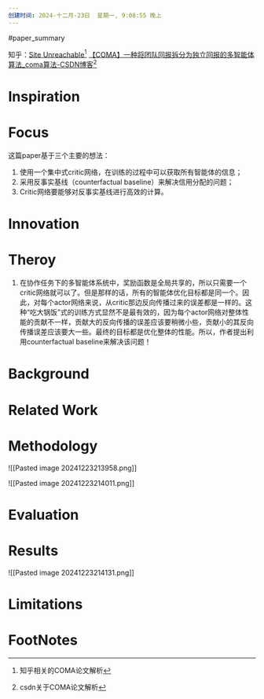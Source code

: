 ```yaml
---
创建时间: 2024-十二月-23日  星期一, 9:08:55 晚上
---
```

#paper_summary 

知乎：[Site Unreachable](https://zhuanlan.zhihu.com/p/361648110)[^1]
[【COMA】一种将团队回报拆分为独立回报的多智能体算法\_coma算法-CSDN博客](https://blog.csdn.net/qq_38638132/article/details/114396018)[^2]
# Inspiration



# Focus
这篇paper基于三个主要的想法：

1. 使用一个集中式critic网络，在训练的过程中可以获取所有智能体的信息；
2. 采用反事实基线（counterfactual baseline）来解决信用分配的问题； 
3. Critic网络要能够对反事实基线进行高效的计算。


# Innovation



# Theroy
1. 在协作任务下的多智能体系统中，奖励函数是全局共享的，所以只需要一个critic网络就可以了。但是那样的话，所有的智能体优化目标都是同一个。因此，对每个actor网络来说，从critic那边反向传播过来的误差都是一样的。这种“吃大锅饭”式的训练方式显然不是最有效的，因为每个actor网络对整体性能的贡献不一样，贡献大的反向传播的误差应该要稍微小些，贡献小的其反向传播误差应该要大一些。最终的目标都是优化整体的性能。所以，作者提出利用counterfactual baseline来解决该问题！


# Background



# Related Work




# Methodology
![[Pasted image 20241223213958.png]]

![[Pasted image 20241223214011.png]]
# Evaluation



# Results
![[Pasted image 20241223214131.png]]


# Limitations


# FootNotes

[^1]: 知乎相关的COMA论文解析
[^2]: csdn关于COMA论文解析
